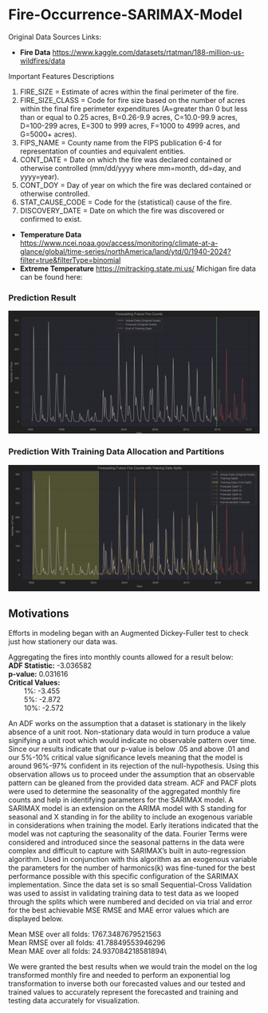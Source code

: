 # Fire-Occurrence-SARIMAX-Model

Original Data Sources Links:

*   **Fire Data**  https://www.kaggle.com/datasets/rtatman/188-million-us-wildfires/data


Important Features Descriptions
1.   FIRE_SIZE = Estimate of acres within the final perimeter of the fire.
2.   FIRE_SIZE_CLASS = Code for fire size based on the number of acres within the final fire perimeter expenditures (A=greater than 0 but less than or equal to 0.25 acres, B=0.26-9.9 acres,
     C=10.0-99.9 acres, D=100-299 acres, E=300 to 999 acres, F=1000 to 4999 acres, and G=5000+ acres).
3.   FIPS_NAME = County name from the FIPS publication 6-4 for representation of counties and equivalent entities.
4.   CONT_DATE = Date on which the fire was declared contained or otherwise controlled (mm/dd/yyyy where mm=month, dd=day, and yyyy=year).
5.   CONT_DOY = Day of year on which the fire was declared contained or otherwise controlled.
6.   STAT_CAUSE_CODE = Code for the (statistical) cause of the fire.
7.   DISCOVERY_DATE = Date on which the fire was discovered or confirmed to exist.


*   **Temperature Data** https://www.ncei.noaa.gov/access/monitoring/climate-at-a-glance/global/time-series/northAmerica/land/ytd/0/1940-2024?filter=true&filterType=binomial
*   **Extreme Temperature** https://mitracking.state.mi.us/
Michigan fire data can be found here: 

### Prediction Result
![Prediction](Artifacts/images/Prediction.png)
### Prediction With Training Data Allocation and Partitions
![Prediction with Training Data Allocation and Partitions](Artifacts/images/Slices_Training_Prediction.png)


## Motivations
Efforts in modeling began with an Augmented Dickey-Fuller test to check just how stationery our data was.


Aggregating the fires into monthly counts allowed for a result below:\
**ADF Statistic:** -3.036582\
**p-value:** 0.031616\
**Critical Values:**\
&nbsp;&nbsp;&nbsp;&nbsp;&nbsp;&nbsp;&nbsp;&nbsp;1%: -3.455\
&nbsp;&nbsp;&nbsp;&nbsp;&nbsp;&nbsp;&nbsp;&nbsp;5%: -2.872\
&nbsp;&nbsp;&nbsp;&nbsp;&nbsp;&nbsp;&nbsp;&nbsp;10%: -2.572

An ADF works on the assumption that a dataset is stationary in the likely absence of a unit root. Non-stationary data would in turn produce a value signifying a unit root which would indicate no observable pattern over time. Since our results indicate that our p-value is below .05 and above .01 and our 5%-10% critical value significance levels meaning that the model is around 96%-97% confident in its rejection of the null-hypothesis. Using this observation allows us to proceed under the  assumption that an observable pattern can be gleaned from the provided data stream.
ACF and PACF plots were used to determine the seasonality of the aggregated monthly fire counts and help in identifying parameters for the SARIMAX model. A SARIMAX model is an extension on the ARIMA model with S standing for seasonal and X standing in for the ability to include an exogenous variable in considerations when training the model. Early iterations indicated that the model was not capturing the seasonality of the data. Fourier Terms were considered and introduced since the seasonal patterns in the data were complex and difficult to capture with SARIMAX’s built in auto-regression algorithm. Used in conjunction with this algorithm as an exogenous variable the parameters for the number of harmonics(k) was fine-tuned for the best performance possible with this specific configuration of the SARIMAX implementation. Since the data set is so small Sequential-Cross Validation was used to assist in validating training data to test data as we looped through the splits which were numbered and decided on via trial and error for the best achievable MSE RMSE and MAE error values which are displayed below.

Mean MSE over all folds: 1767.3487679521563\
Mean RMSE over all folds: 41.78849553946296\
Mean MAE over all folds: 24.937084218581894\

We were granted the best results when we would train the model on the log transformed monthly fire and needed to perform an exponential log transformation to inverse both our forecasted values and our tested and trained values to accurately represent the forecasted and training and testing data accurately for visualization. 
